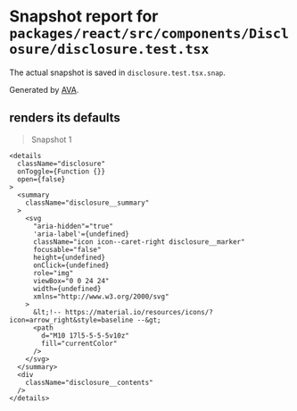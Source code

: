 # Snapshot report for `packages/react/src/components/Disclosure/disclosure.test.tsx`

The actual snapshot is saved in `disclosure.test.tsx.snap`.

Generated by [AVA](https://avajs.dev).

## renders its defaults

> Snapshot 1

    <details
      className="disclosure"
      onToggle={Function {}}
      open={false}
    >
      <summary
        className="disclosure__summary"
      >
        <svg
          "aria-hidden"="true"
          'aria-label'={undefined}
          className="icon icon--caret-right disclosure__marker"
          focusable="false"
          height={undefined}
          onClick={undefined}
          role="img"
          viewBox="0 0 24 24"
          width={undefined}
          xmlns="http://www.w3.org/2000/svg"
        >
          &lt;!-- https://material.io/resources/icons/?icon=arrow_right&style=baseline --&gt;
          <path
            d="M10 17l5-5-5-5v10z"
            fill="currentColor"
          />
        </svg>
      </summary>
      <div
        className="disclosure__contents"
      />
    </details>
